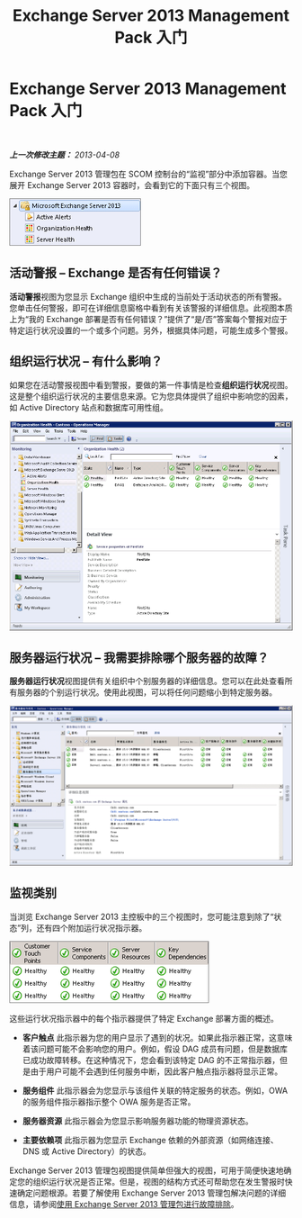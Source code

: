 ﻿---
title: Exchange Server 2013 Management Pack 入门
TOCTitle: Exchange Server 2013 Management Pack 入门
ms:assetid: 72d1609f-ab32-44d8-aa40-b1de587442d2
ms:mtpsurl: https://technet.microsoft.com/zh-cn/library/Dn195908(v=EXCHG.150)
ms:contentKeyID: 53275725
ms.date: 04/03/2015
mtps_version: v=EXCHG.150
ms.translationtype: HT
---

# Exchange Server 2013 Management Pack 入门

 

_**上一次修改主题：** 2013-04-08_

Exchange Server 2013 管理包在 SCOM 控制台的“监视”部分中添加容器。当您展开 Exchange Server 2013 容器时，会看到它的下面只有三个视图。

![Exchange 2013 管理包容器](images/Dn195908.253b4ec5-2103-4b0c-a22e-5ebd24d08600(EXCHG.150).png "Exchange 2013 管理包容器")

## 活动警报 – Exchange 是否有任何错误？

**活动警报**视图为您显示 Exchange 组织中生成的当前处于活动状态的所有警报。您单击任何警报，即可在详细信息窗格中看到有关该警报的详细信息。此视图本质上为“我的 Exchange 部署是否有任何错误？”提供了“是/否”答案每个警报对应于特定运行状况设置的一个或多个问题。另外，根据具体问题，可能生成多个警报。

## 组织运行状况 – 有什么影响？

如果您在活动警报视图中看到警报，要做的第一件事情是检查**组织运行状况**视图。这是整个组织运行状况的主要信息来源。它为您具体提供了组织中影响您的因素，如 Active Directory 站点和数据库可用性组。

![组织运行状况](images/Dn195908.603c920b-7b88-4956-87d9-09d93fa6cba3(EXCHG.150).png "组织运行状况")

## 服务器运行状况 – 我需要排除哪个服务器的故障？

**服务器运行状况**视图提供有关组织中个别服务器的详细信息。您可以在此处查看所有服务器的个别运行状况。使用此视图，可以将任何问题缩小到特定服务器。

![服务器运行状况](images/Dn195908.c863be83-fc4b-4daf-a18b-27b1aae15b1d(EXCHG.150).png "服务器运行状况")

## 监视类别

当浏览 Exchange Server 2013 主控板中的三个视图时，您可能注意到除了“状态”列，还有四个附加运行状况指示器。

![Exchange 运行状况指示器](images/Dn195908.dd10ed0b-abe5-41aa-8d43-b4fb10133984(EXCHG.150).png "Exchange 运行状况指示器")

这些运行状况指示器中的每个指示器提供了特定 Exchange 部署方面的概述。

  - **客户触点** 此指示器为您的用户显示了遇到的状况。如果此指示器正常，这意味着该问题可能不会影响您的用户。例如，假设 DAG 成员有问题，但是数据库已成功故障转移。在这种情况下，您会看到该特定 DAG 的不正常指示器，但是由于用户可能不会遇到任何服务中断，因此客户触点指示器将显示正常。

  - **服务组件** 此指示器会为您显示与该组件关联的特定服务的状态。例如，OWA 的服务组件指示器指示整个 OWA 服务是否正常。

  - **服务器资源** 此指示器会为您显示影响服务器功能的物理资源状态。

  - **主要依赖项** 此指示器为您显示 Exchange 依赖的外部资源（如网络连接、DNS 或 Active Directory）的状态。

Exchange Server 2013 管理包视图提供简单但强大的视图，可用于简便快速地确定您的组织运行状况是否正常。但是，视图的结构方式还可帮助您在发生警报时快速确定问题根源。若要了解使用 Exchange Server 2013 管理包解决问题的详细信息，请参阅[使用 Exchange Server 2013 管理包进行故障排除](using-the-exchange-server-2013-management-pack-for-troubleshooting.md)。

